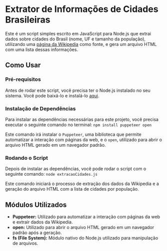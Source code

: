 # Extrator de Informações de Cidades Brasileiras

Este é um script simples escrito em JavaScript para Node.js que extrai dados sobre cidades do Brasil (nome, UF e tamanho da população), utilizando uma [página da Wikipedia](https://pt.wikipedia.org/wiki/Lista_de_munic%C3%ADpios_do_Brasil_por_popula%C3%A7%C3%A3o_(2022)) como fonte, e gera um arquivo HTML com uma lista dessas informações.

## Como Usar

### Pré-requisitos

Antes de rodar este script, você precisa ter o Node.js instalado no seu sistema. Você pode baixá-lo e instalá-lo [aqui](https://nodejs.org/).

### Instalação de Dependências

Para instalar as dependências necessárias para este projeto, você precisa executar o seguinte comando no terminal:
`npm install puppeteer open`

Este comando irá instalar o `Puppeteer`, uma biblioteca que permite automatizar a interação com páginas da web, e o `open`, utilizado para abrir o arquivo HTML gerado em um navegador padrão.

### Rodando o Script

Depois de instalar as dependências, você pode rodar o script com o seguinte comando:
`node extracaoCidades.js`

Este comando iniciará o processo de extração dos dados da Wikipedia e a geração do arquivo HTML com a lista de cidades por população.

## Módulos Utilizados

- **Puppeteer:** Utilizado para automatizar a interação com páginas da web e extrair dados da Wikipedia.
- **open:** Utilizado para abrir o arquivo HTML gerado em um navegador padrão após a geração.
- **fs (File System):** Módulo nativo do Node.js utilizado para manipulação de arquivos.
